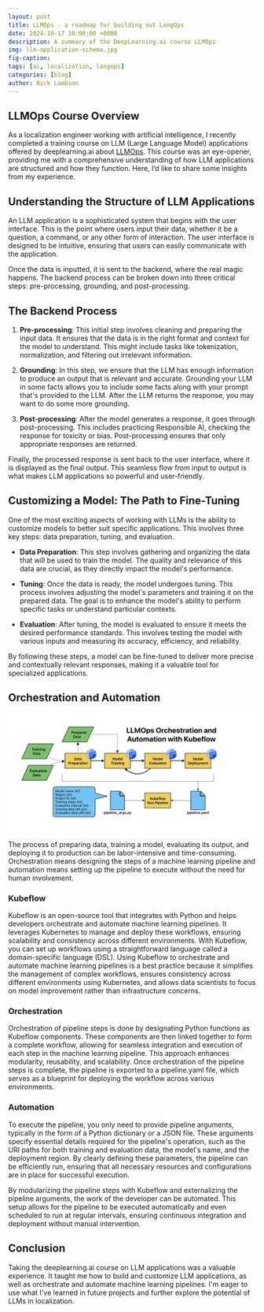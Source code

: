 ```yaml
---
layout: post
title: LLMOps - a roadmap for building out LangOps
date: 2024-10-17 10:00:00 +0000
description: A summary of the DeepLearning.ai course LLMOps
img: llm-application-schema.jpg
fig-caption: 
tags: [ai, localization, langops]
categories: [blog]
author: Nick Lambson
---
```


## LLMOps Course Overview

As a localization engineer working with artificial intelligence, I recently completed a training course on LLM (Large Language Model) applications offered by deeplearning.ai about [LLMOps](https://learn.deeplearning.ai/courses/llmops). This course was an eye-opener, providing me with a comprehensive understanding of how LLM applications are structured and how they function. Here, I’d like to share some insights from my experience.

## Understanding the Structure of LLM Applications

An LLM application is a sophisticated system that begins with the user interface. This is the point where users input their data, whether it be a question, a command, or any other form of interaction. The user interface is designed to be intuitive, ensuring that users can easily communicate with the application.

Once the data is inputted, it is sent to the backend, where the real magic happens. The backend process can be broken down into three critical steps: pre-processing, grounding, and post-processing.

## The Backend Process

1. **Pre-processing**: This initial step involves cleaning and preparing the input data. It ensures that the data is in the right format and context for the model to understand. This might include tasks like tokenization, normalization, and filtering out irrelevant information.

2. **Grounding**: In this step, we ensure that the LLM has enough information to produce an output that is relevant and accurate. Grounding your LLM in some facts allows you to include some facts along with your prompt that's provided to the LLM. After the LLM returns the response, you may want to do some more grounding.

3. **Post-processing**: After the model generates a response, it goes through post-processing. This includes practicing Responsible AI, checking the response for toxicity or bias. Post-processing ensures that only appropriate responses are returned.

Finally, the processed response is sent back to the user interface, where it is displayed as the final output. This seamless flow from input to output is what makes LLM applications so powerful and user-friendly.

## Customizing a Model: The Path to Fine-Tuning

One of the most exciting aspects of working with LLMs is the ability to customize models to better suit specific applications. This involves three key steps: data preparation, tuning, and evaluation.

- **Data Preparation**: This step involves gathering and organizing the data that will be used to train the model. The quality and relevance of this data are crucial, as they directly impact the model's performance.

- **Tuning**: Once the data is ready, the model undergoes tuning. This process involves adjusting the model's parameters and training it on the prepared data. The goal is to enhance the model's ability to perform specific tasks or understand particular contexts.

- **Evaluation**: After tuning, the model is evaluated to ensure it meets the desired performance standards. This involves testing the model with various inputs and measuring its accuracy, efficiency, and reliability.

By following these steps, a model can be fine-tuned to deliver more precise and contextually relevant responses, making it a valuable tool for specialized applications.

## Orchestration and Automation

![Orchestration and Automation](/assets/img/llmops-orchestration-automation.jpg)

The process of preparing data, training a model, evaluating its output, and deploying it to production can be labor-intensive and time-consuming. Orchestration means designing the steps of a machine learning pipeline and automation means setting up the pipeline to execute without the need for human involvement.

### Kubeflow

Kubeflow is an open-source tool that integrates with Python and helps developers orchestrate and automate machine learning pipelines. It leverages Kubernetes to manage and deploy these workflows, ensuring scalability and consistency across different environments. With Kubeflow, you can set up workflows using a straightforward language called a domain-specific language (DSL). Using Kubeflow to orchestrate and automate machine learning pipelines is a best practice because it simplifies the management of complex workflows, ensures consistency across different environments using Kubernetes, and allows data scientists to focus on model improvement rather than infrastructure concerns.

### Orchestration

Orchestration of pipeline steps is done by designating Python functions as Kubeflow components. These components are then linked together to form a complete workflow, allowing for seamless integration and execution of each step in the machine learning pipeline. This approach enhances modularity, reusability, and scalability. Once orchestration of the pipeline steps is complete, the pipeline is exported to a pipeline.yaml file, which serves as a blueprint for deploying the workflow across various environments.

### Automation

To execute the pipeline, you only need to provide pipeline arguments, typically in the form of a Python dictionary or a JSON file. These arguments specify essential details required for the pipeline's operation, such as the URI paths for both training and evaluation data, the model's name, and the deployment region. By clearly defining these parameters, the pipeline can be efficiently run, ensuring that all necessary resources and configurations are in place for successful execution.

By modularizing the pipeline steps with Kubeflow and externalizing the pipeline arguments, the work of the developer can be automated. This setup allows for the pipeline to be executed automatically and even scheduled to run at regular intervals, ensuring continuous integration and deployment without manual intervention.

## Conclusion

Taking the deeplearning.ai course on LLM applications was a valuable experience. It taught me how to build and customize LLM applications, as well as orchestrate and automate machine learning pipelines. I'm eager to use what I've learned in future projects and further explore the potential of LLMs in localization.